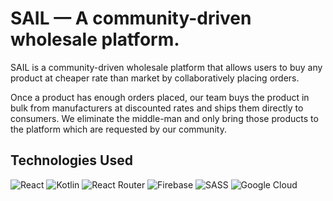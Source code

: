 # SAIL — A community-driven wholesale platform.
SAIL is a community-driven wholesale platform that allows users to buy any product at cheaper rate than market by collaboratively placing orders.

Once a product has enough orders placed, our team buys the product in bulk from manufacturers at discounted rates and ships them directly to consumers. We eliminate the middle-man and only bring those products to the platform which are requested by our community.

## Technologies Used
![React](https://img.shields.io/badge/react-%2320232a.svg?style=for-the-badge&logo=react&logoColor=%2361DAFB) ![Kotlin](https://img.shields.io/badge/kotlin-%230095D5.svg?style=for-the-badge&logo=kotlin&logoColor=white) ![React Router](https://img.shields.io/badge/React_Router-CA4245?style=for-the-badge&logo=react-router&logoColor=white) ![Firebase](https://img.shields.io/badge/firebase-%23039BE5.svg?style=for-the-badge&logo=firebase) ![SASS](https://img.shields.io/badge/SASS-hotpink.svg?style=for-the-badge&logo=SASS&logoColor=white) ![Google Cloud](https://img.shields.io/badge/GoogleCloud-%234285F4.svg?style=for-the-badge&logo=google-cloud&logoColor=white)
